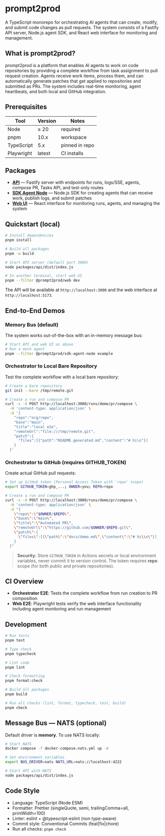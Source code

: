 # prompt2prod

A TypeScript monorepo for orchestrating AI agents that can create, modify, and submit code changes as pull requests. The system consists of a Fastify API server, Node.js agent SDK, and React web interface for monitoring and management.

## What is prompt2prod?

prompt2prod is a platform that enables AI agents to work on code repositories by providing a complete workflow from task assignment to pull request creation. Agents receive work items, process them, and can automatically generate patches that get applied to repositories and submitted as PRs. The system includes real-time monitoring, agent heartbeats, and both local and GitHub integration.

## Prerequisites

| Tool       | Version | Notes          |
| ---------- | ------- | -------------- |
| Node       | ≥ 20    | required       |
| pnpm       | 10.x    | workspace      |
| TypeScript | 5.x     | pinned in repo |
| Playwright | latest  | CI installs    |

## Packages

- **[API](./packages/api/README.md)** — Fastify server with endpoints for runs, logs/SSE, agents, compose PR, Tasks API, and test-only routes
- **[SDK Agent Node](./packages/sdk-agent-node/README.md)** — Node.js SDK for creating agents that can receive work, publish logs, and submit patches
- **[Web UI](./packages/web/README.md)** — React interface for monitoring runs, agents, and managing the system

## Quickstart (local)

```bash
# Install dependencies
pnpm install

# Build all packages
pnpm -w build

# Start API server (default port 3000)
node packages/api/dist/index.js

# In another terminal, start web UI
pnpm --filter @prompt2prod/web dev
```

The API will be available at `http://localhost:3000` and the web interface at `http://localhost:5173`.

## End-to-End Demos

### Memory Bus (default)

The system works out-of-the-box with an in-memory message bus:

```bash
# Start API and web UI as above
# Run a mock agent
pnpm --filter @prompt2prod/sdk-agent-node example
```

### Orchestrator to Local Bare Repository

Test the complete workflow with a local bare repository:

```bash
# Create a bare repository
git init --bare /tmp/remote.git

# Create a run and compose PR
curl -s -X POST http://localhost:3000/runs/demo/pr/compose \
  -H 'content-type: application/json' \
  -d '{
    "repo":"org/repo",
    "base":"main",
    "title":"local e2e",
    "remoteUrl":"file:///tmp/remote.git",
    "patch":{
      "files":[{"path":"README.generated.md","content":"# hi\n"}]
    }
  }'
```

### Orchestrator to GitHub (requires GITHUB_TOKEN)

Create actual GitHub pull requests:

```bash
# Set up GitHub token (Personal Access Token with 'repo' scope)
export GITHUB_TOKEN=ghp_...; OWNER=you; REPO=repo

# Create a run and compose PR
curl -s -X POST http://localhost:3000/runs/demo/pr/compose \
  -H 'content-type: application/json' \
  -d "{
    \"repo\":\"$OWNER/$REPO\",
    \"base\":\"main\",
    \"title\":\"Automated PR\",
    \"remoteUrl\":\"https://github.com/$OWNER/$REPO.git\",
    \"patch\":{
      \"files\":[{\"path\":\"docs/demo.md\",\"content\":\"# hi\\n\"}]
    }
  }"
```

> **Security**: Store `GITHUB_TOKEN` in Actions secrets or local environment variables, never commit it to version control. The token requires **repo** scope (for both public and private repositories).

## CI Overview

- **Orchestrator E2E**: Tests the complete workflow from run creation to PR composition
- **Web E2E**: Playwright tests verify the web interface functionality including agent monitoring and run management

## Development

```bash
# Run tests
pnpm test

# Type check
pnpm typecheck

# Lint code
pnpm lint

# Check formatting
pnpm format:check

# Build all packages
pnpm build

# Run all checks (lint, format, typecheck, test, build)
pnpm check
```

## Message Bus — NATS (optional)

Default driver is **memory**. To use NATS locally:

```bash
# Start NATS
docker compose -f docker-compose.nats.yml up -d

# Set environment variables
export BUS_DRIVER=nats NATS_URL=nats://localhost:4222

# Start API with NATS
node packages/api/dist/index.js
```

## Code Style

- Language: TypeScript (Node ESM)
- Formatter: Prettier (singleQuote, semi, trailingComma=all, printWidth=100)
- Linter: eslint + @typescript-eslint (non type-aware)
- Commit style: Conventional Commits (feat|fix|chore)
- Run all checks: `pnpm check`
